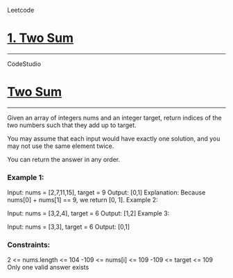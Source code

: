 Leetcode
<h1><a href="https://leetcode.com/problems/two-sum/"> 1. Two Sum </a> </h1> 
<hr>
CodeStudio
<h1><a href="https://www.codingninjas.com/codestudio/problems/two-sum_839653">  Two Sum </a> </h1> 

<hr>

<p> Given an array of integers nums and an integer target, return indices of the two numbers such that they add up to target. </p>

You may assume that each input would have exactly one solution, and you may not use the same element twice.

You can return the answer in any order.

<h3> Example 1: </h3>

Input: nums = [2,7,11,15], target = 9
Output: [0,1]
Explanation: Because nums[0] + nums[1] == 9, we return [0, 1].
Example 2:

Input: nums = [3,2,4], target = 6
Output: [1,2]
Example 3:

Input: nums = [3,3], target = 6
Output: [0,1]

 <h3> Constraints: </h3>

2 <= nums.length <= 104
-109 <= nums[i] <= 109
-109 <= target <= 109
Only one valid answer exists

